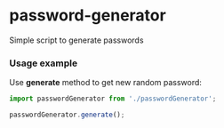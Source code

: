 # password-generator
Simple script to generate passwords

### Usage example

Use **generate** method to get new random password:

```javascript
import passwordGenerator from './passwordGenerator';

passwordGenerator.generate();
```

